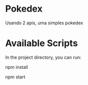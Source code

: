 # Pokedex
Usando 2 apis, uma simples pokedex

# Available Scripts
In the project directory, you can run:

npm install

npm start
